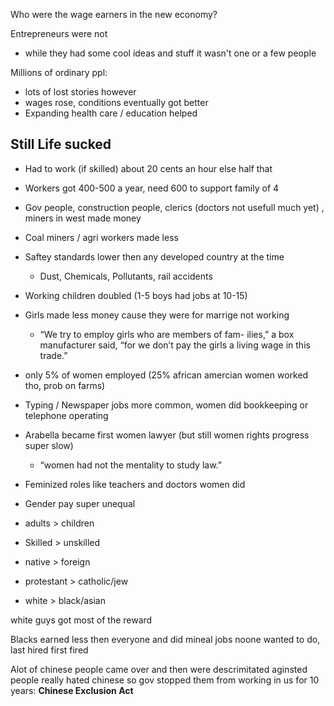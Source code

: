 Who were the wage earners in the new economy?

Entrepreneurs were not
- while they had some cool ideas and stuff it wasn't one or a few people

Millions of ordinary ppl:
- lots of lost stories however
- wages rose, conditions eventually got better 
- Expanding health care / education helped

## Still Life sucked
- Had to work (if skilled) about 20 cents an hour else half that
- Workers got 400-500 a year, need 600 to support family of 4

- Gov people, construction people, clerics (doctors not usefull much yet) , miners in west made money
- Coal miners / agri workers made less

- Saftey standards lower then any developed country at the time
	- Dust, Chemicals, Pollutants, rail accidents
- Working children doubled (1-5 boys had jobs at 10-15)
- Girls made less money cause they were for marrige not working
	- “We try to employ girls who are members of fam- ilies,” a box manufacturer said, “for we don’t pay the girls a living wage in this trade.”
- only 5% of women employed  (25% african amercian women worked tho, prob on farms)
- Typing / Newspaper jobs more common, women did bookkeeping or telephone operating
- Arabella became first women lawyer (but still women rights progress super slow)
	- “women had not the mentality to study law.”
- Feminized roles like teachers and doctors women did

- Gender pay super unequal

- adults > children
- Skilled > unskilled
- native > foreign
- protestant > catholic/jew
- white > black/asian

white guys got most of the reward

Blacks earned less then everyone and did mineal jobs noone wanted to do, last hired first fired

Alot of chinese people came over and then were descrimitated aginsted
people really hated chinese so gov stopped them from working in us for 10 years: **Chinese Exclusion Act**


